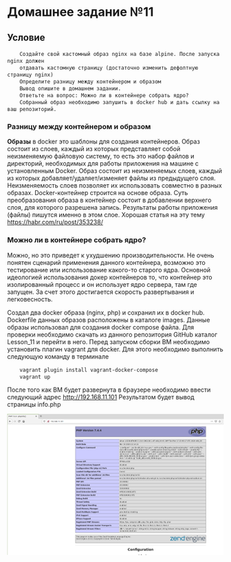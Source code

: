 # Домашнее задание №11
## Условие

        Создайте свой кастомный образ nginx на базе alpine. После запуска nginx должен
        отдавать кастомную страницу (достаточно изменить дефолтную страницу nginx)
        Определите разницу между контейнером и образом
        Вывод опишите в домашнем задании.
        Ответьте на вопрос: Можно ли в контейнере собрать ядро?
        Собранный образ необходимо запушить в docker hub и дать ссылку на ваш репозиторий.

### Разницу между контейнером и образом

**Образы** в docker это шаблоны для создания контейнеров. Образ состоит из слоев, каждый из которых представляет собой неизменяемую файловую систему, то есть это набор файлов и директорий, необходимых для работы приложения на машине с установленным Docker. Образ состоит из неизменяемых слоев, каждый из которых добавляет/удаляет/изменяет файлы из предыдущего слоя. Неизменяемость слоев позволяет их использовать совместно в разных образах.
Docker-контейнер строится на основе образа. Суть преобразования образа в контейнер состоит в добавлении верхнего слоя, для которого разрешена запись. Результаты работы приложения (файлы) пишутся именно в этом слое.
Хорошая статья на эту тему https://habr.com/ru/post/353238/

### Можно ли в контейнере собрать ядро?

Можно, но это приведет к ухудшению производительности. Не очень понятен сценарий применения данного контейнера, возможно это тестирование или использование какого-то старого ядра. Основной идеологией использования докер контейнеров то, что контейнер это изолированный процесс и он использует ядро сервера, там где запущен. За счет этого достигается скорость развертывания и легковесность.

Создал два docker образа (nginx, php) и сохранил их в docker hub. Dockerfile данных образов расположены в каталоге images. Данные образы использовал для создания docker compose файла.
Для проверки необходимо скачать из данного репозитория GitHub каталог Lesson_11 и перейти в него. Перед запуском сборки ВМ необходимо установить плагин vagrant для docker. Для этого необходимо выполнить следующую команду в терминале

        vagrant plugin install vagrant-docker-compose
        vagrant up

После того как ВМ будет развернута в браузере необходимо ввести следующий адрес http://192.168.11.101
Результатом будет вывод страницы info.php

![docker-compose](https://github.com/parshyn-dima/screens/blob/master/lesson11/docker-compose.png)
